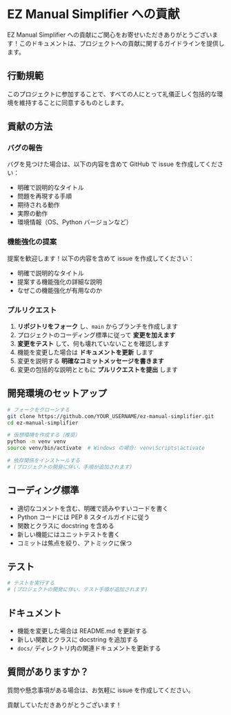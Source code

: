 # EZ Manual Simplifier への貢献

EZ Manual Simplifier への貢献にご関心をお寄せいただきありがとうございます！このドキュメントは、プロジェクトへの貢献に関するガイドラインを提供します。

## 行動規範

このプロジェクトに参加することで、すべての人にとって礼儀正しく包括的な環境を維持することに同意するものとします。

## 貢献の方法

### バグの報告

バグを見つけた場合は、以下の内容を含めて GitHub で issue を作成してください：
- 明確で説明的なタイトル
- 問題を再現する手順
- 期待される動作
- 実際の動作
- 環境情報（OS、Python バージョンなど）

### 機能強化の提案

提案を歓迎します！以下の内容を含めて issue を作成してください：
- 明確で説明的なタイトル
- 提案する機能強化の詳細な説明
- なぜこの機能強化が有用なのか

### プルリクエスト

1. **リポジトリをフォーク** し、`main` からブランチを作成します
2. プロジェクトのコーディング標準に従って **変更を加えます**
3. **変更をテスト** して、何も壊れていないことを確認します
4. 機能を変更した場合は **ドキュメントを更新** します
5. 変更を説明する **明確なコミットメッセージを書きます**
6. 変更の包括的な説明とともに **プルリクエストを提出** します

## 開発環境のセットアップ

```bash
# フォークをクローンする
git clone https://github.com/YOUR_USERNAME/ez-manual-simplifier.git
cd ez-manual-simplifier

# 仮想環境を作成する（推奨）
python -m venv venv
source venv/bin/activate  # Windows の場合: venv\Scripts\activate

# 依存関係をインストールする
# (プロジェクトの開発に伴い、手順が追加されます)
```

## コーディング標準

- 適切なコメントを含む、明確で読みやすいコードを書く
- Python コードには PEP 8 スタイルガイドに従う
- 関数とクラスに docstring を含める
- 新しい機能にはユニットテストを書く
- コミットは焦点を絞り、アトミックに保つ

## テスト

```bash
# テストを実行する
# (プロジェクトの開発に伴い、テスト手順が追加されます)
```

## ドキュメント

- 機能を変更した場合は README.md を更新する
- 新しい関数とクラスに docstring を追加する
- `docs/` ディレクトリ内の関連ドキュメントを更新する

## 質問がありますか？

質問や懸念事項がある場合は、お気軽に issue を作成してください。

貢献していただきありがとうございます！
